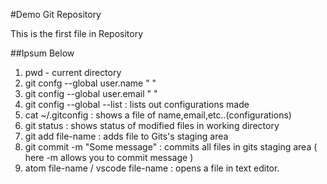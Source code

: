 #Demo Git Repository

This is the first file in Repository

##Ipsum Below
1) pwd - current directory
2) git confg --global user.name "  "
3) git config --global user.email "  "
4) git config --global --list  : lists out configurations made
5) cat ~/.gitconfig : shows a file of name,email,etc..(configurations)
6) git status : shows status of modified files in working directory
7) git add file-name : adds file to Gits's staging area
8) git commit -m "Some message" : commits all files in gits staging area ( here -m allows you to commit message )
9) atom file-name / vscode file-name : opens a file in text editor.
